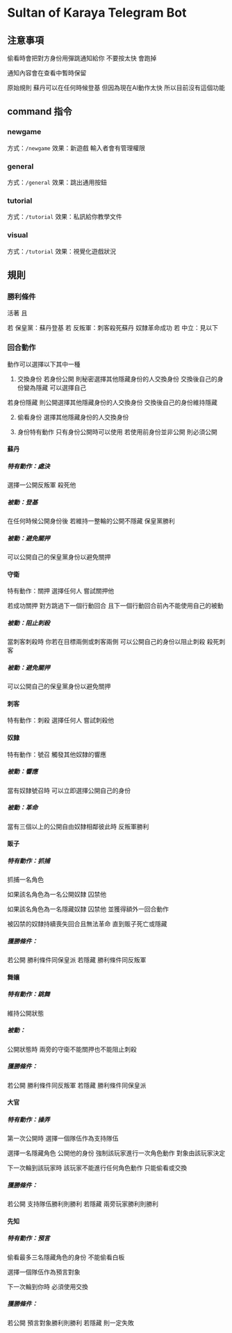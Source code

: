 # Sultan of Karaya Telegram Bot

## 注意事項
偷看時會把對方身份用彈跳通知給你
不要按太快 會跑掉

通知內容會在查看中暫時保留

原始規則 蘇丹可以在任何時候登基
但因為現在AI動作太快 所以目前沒有這個功能

## command 指令

### newgame
方式：`/newgame`
效果：新遊戲 輸入者會有管理權限

### general
方式：`/general`
效果：跳出通用按鈕

### tutorial
方式：`/tutorial`
效果：私訊給你教學文件

### visual
方式：`/tutorial`
效果：視覺化遊戲狀況

## 規則

### 勝利條件
活著 且

若 保皇黨：蘇丹登基
若 反叛軍：刺客殺死蘇丹 奴隸革命成功
若 中立：見以下

### 回合動作
動作可以選擇以下其中一種
1. 交換身份
若身份公開 則秘密選擇其他隱藏身份的人交換身份
交換後自己的身份變為隱藏 可以選擇自己

若身份隱藏 則公開選擇其他隱藏身份的人交換身份
交換後自己的身份維持隱藏

2. 偷看身份
選擇其他隱藏身份的人交換身份

3. 身份特有動作
只有身份公開時可以使用
若使用前身份並非公開 則必須公開

#### 蘇丹
##### 特有動作：處決
選擇一公開反叛軍
殺死他

##### 被動：登基
在任何時候公開身份後
若維持一整輪的公開不隱藏
保皇黨勝利

##### 被動：避免關押
可以公開自己的保皇黨身份以避免關押

#### 守衛
特有動作：關押
選擇任何人
嘗試關押他

若成功關押 對方跳過下一個行動回合
且下一個行動回合前內不能使用自己的被動

##### 被動：阻止刺殺
當刺客刺殺時
你若在目標兩側或刺客兩側
可以公開自己的身份以阻止刺殺
殺死刺客

##### 被動：避免關押
可以公開自己的保皇黨身份以避免關押

#### 刺客
特有動作：刺殺
選擇任何人
嘗試刺殺他

#### 奴隸
特有動作：號召
觸發其他奴隸的響應

##### 被動：響應
當有奴隸號召時
可以立即選擇公開自己的身份

##### 被動：革命
當有三個以上的公開自由奴隸相鄰彼此時
反叛軍勝利

#### 販子
##### 特有動作：抓捕
抓捕一名角色

如果該名角色為一名公開奴隸
囚禁他

如果該名角色為一名隱藏奴隸
囚禁他 並獲得額外一回合動作

被囚禁的奴隸持續喪失回合且無法革命
直到販子死亡或隱藏

##### 獲勝條件：
若公開 勝利條件同保皇派
若隱藏 勝利條件同反叛軍


#### 舞孃
##### 特有動作：跳舞
維持公開狀態

##### 被動：
公開狀態時
兩旁的守衛不能關押也不能阻止刺殺

##### 獲勝條件：
若公開 勝利條件同反叛軍
若隱藏 勝利條件同保皇派


#### 大官
##### 特有動作：操弄
第一次公開時 
選擇一個隊伍作為支持隊伍

選擇一名隱藏角色 公開他的身份
強制該玩家進行一次角色動作
對象由該玩家決定

下一次輪到該玩家時
該玩家不能進行任何角色動作
只能偷看或交換

##### 獲勝條件：
若公開 支持隊伍勝利則勝利
若隱藏 兩旁玩家勝利則勝利

#### 先知
##### 特有動作：預言
偷看最多三名隱藏角色的身份 不能偷看白板

選擇一個隊伍作為預言對象

下一次輪到你時
必須使用交換

##### 獲勝條件：
若公開 預言對象勝利則勝利
若隱藏 則一定失敗
